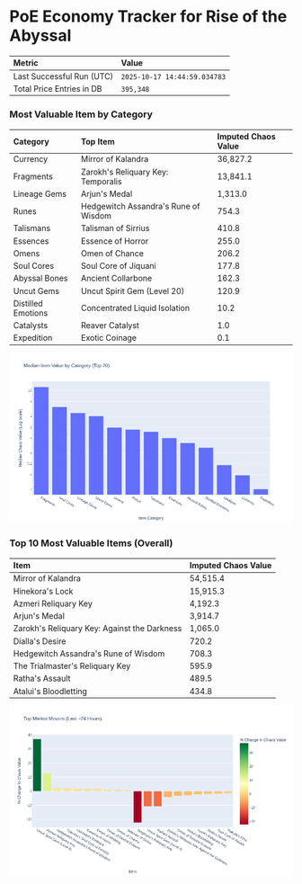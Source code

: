 # PoE Economy Tracker for Rise of the Abyssal

<!-- START_MAINTENANCE -->
| Metric | Value |
|:---|:---|
| Last Successful Run (UTC) | `2025-10-17 14:44:59.034783` |
| Total Price Entries in DB | `395,348` |

<!-- END_MAINTENANCE -->

<!-- START_DATAFRAME_DEBUG -->
<!-- END_DATAFRAME_DEBUG -->

<!-- START_CATEGORY_ANALYSIS -->
### Most Valuable Item by Category
| Category | Top Item | Imputed Chaos Value |
| :--- | :--- | :--- |
| Currency | Mirror of Kalandra | 36,827.2 |
| Fragments | Zarokh's Reliquary Key: Temporalis | 13,841.1 |
| Lineage Gems | Arjun's Medal | 1,313.0 |
| Runes | Hedgewitch Assandra's Rune of Wisdom | 754.3 |
| Talismans | Talisman of Sirrius | 410.8 |
| Essences | Essence of Horror | 255.0 |
| Omens | Omen of Chance | 206.2 |
| Soul Cores | Soul Core of Jiquani | 177.8 |
| Abyssal Bones | Ancient Collarbone | 162.3 |
| Uncut Gems | Uncut Spirit Gem (Level 20) | 120.9 |
| Distilled Emotions | Concentrated Liquid Isolation | 10.2 |
| Catalysts | Reaver Catalyst | 1.0 |
| Expedition | Exotic Coinage | 0.1 |


![Category Analysis Chart](charts/category_analysis.png)
<!-- END_ANALYSIS -->

<!-- START_ANALYSIS -->
### Top 10 Most Valuable Items (Overall)
| Item | Imputed Chaos Value |
| :--- | :--- |
| Mirror of Kalandra | 54,515.4 |
| Hinekora's Lock | 15,915.3 |
| Azmeri Reliquary Key | 4,192.3 |
| Arjun's Medal | 3,914.7 |
| Zarokh's Reliquary Key: Against the Darkness | 1,065.0 |
| Dialla's Desire | 720.2 |
| Hedgewitch Assandra's Rune of Wisdom | 708.3 |
| The Trialmaster's Reliquary Key | 595.9 |
| Ratha's Assault | 489.5 |
| Atalui's Bloodletting | 434.8 |


![Market Movers Chart](charts/market_movers.png)
<!-- END_ANALYSIS -->
